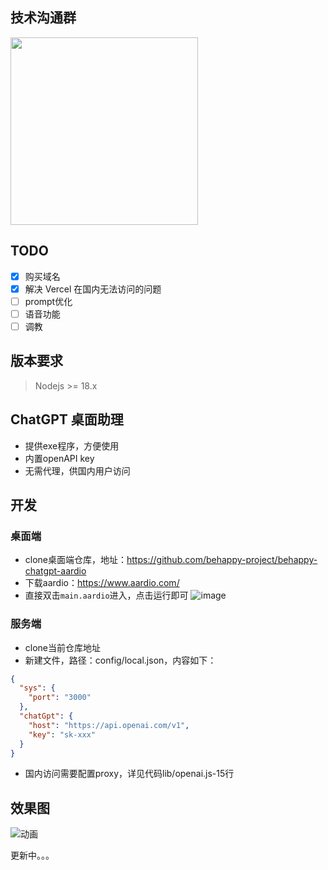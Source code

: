 ## 技术沟通群
<img src="https://raw.githubusercontent.com/wang-xiaowu/picture_repository/master/behappy_group.jpg" width="300px">

## TODO
- [x] 购买域名
- [x] 解决 Vercel 在国内无法访问的问题
- [ ] prompt优化
- [ ] 语音功能
- [ ] 调教

## 版本要求
> Nodejs >= 18.x

## ChatGPT 桌面助理
- 提供exe程序，方便使用
- 内置openAPI key
- 无需代理，供国内用户访问

## 开发
### 桌面端
- clone桌面端仓库，地址：https://github.com/behappy-project/behappy-chatgpt-aardio
- 下载aardio：https://www.aardio.com/
- 直接双击`main.aardio`进入，点击运行即可
![image](https://user-images.githubusercontent.com/44340137/229346448-3041ef54-c74f-4a06-a0a0-c8100c7dd6db.png)


### 服务端
- clone当前仓库地址
- 新建文件，路径：config/local.json，内容如下：
```json
{
  "sys": {
    "port": "3000"
  },
  "chatGpt": {
    "host": "https://api.openai.com/v1",
    "key": "sk-xxx"
  }
}
```
- 国内访问需要配置proxy，详见代码lib/openai.js-15行


## 效果图
![动画](https://user-images.githubusercontent.com/44340137/229051884-02b93ca5-3efb-4c54-9679-e61a15b9c456.gif)


更新中。。。
